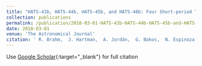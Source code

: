```yaml
---
title: "HATS-43b, HATS-44b, HATS-45b, and HATS-46b: Four Short-period Transiting Giant Planets in the Neptune-Jupiter Mass Range"
collection: publications
permalink: /publication/2018-03-01-HATS-43b-HATS-44b-HATS-45b-and-HATS-46b-Four-Short-period-Transiting-Giant-Planets-in-the-Neptune-Jupiter-Mass-Range
date: 2018-03-01
venue: 'The Astronomical Journal'
citation: ' R. Brahm,  J. Hartman,  A. Jordán,  G. Bakos,  N. Espinoza,  M. Rabus,  W. Bhatti,  K. Penev,  P. Sarkis,  V. Suc,  Z. Csubry,  D. Bayliss,  J. Bento,  G. Zhou,  L. Mancini,  T. Henning,  S. Ciceri,  M. de Val-Borro,  S. Shectman,  J. Crane,  P. Arriagada,  P. Butler,  J. Teske,  I. Thompson,  D. Osip,  M. Díaz,  B. Schmidt,  J. Lázár,  I. Papp,  P. Sári, &quot;HATS-43b, HATS-44b, HATS-45b, and HATS-46b: Four Short-period Transiting Giant Planets in the Neptune-Jupiter Mass Range.&quot; The Astronomical Journal, 2018.'
---
```

Use [Google Scholar](https://scholar.google.com/scholar?q=HATS+43b,+HATS+44b,+HATS+45b,+and+HATS+46b:+Four+Short+period+Transiting+Giant+Planets+in+the+Neptune+Jupiter+Mass+Range){:target="_blank"} for full citation